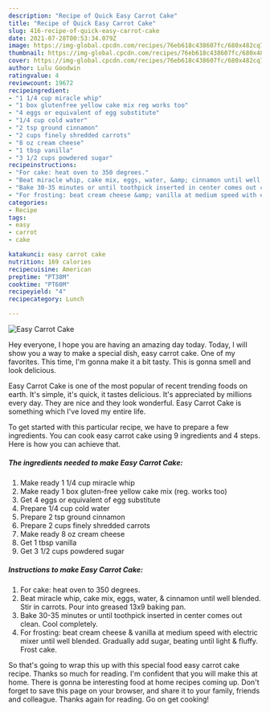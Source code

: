 ```yaml
---
description: "Recipe of Quick Easy Carrot Cake"
title: "Recipe of Quick Easy Carrot Cake"
slug: 416-recipe-of-quick-easy-carrot-cake
date: 2021-07-28T00:53:34.079Z
image: https://img-global.cpcdn.com/recipes/76eb618c438607fc/680x482cq70/easy-carrot-cake-recipe-main-photo.jpg
thumbnail: https://img-global.cpcdn.com/recipes/76eb618c438607fc/680x482cq70/easy-carrot-cake-recipe-main-photo.jpg
cover: https://img-global.cpcdn.com/recipes/76eb618c438607fc/680x482cq70/easy-carrot-cake-recipe-main-photo.jpg
author: Lulu Goodwin
ratingvalue: 4
reviewcount: 19672
recipeingredient:
- "1 1/4 cup miracle whip"
- "1 box glutenfree yellow cake mix reg works too"
- "4 eggs or equivalent of egg substitute"
- "1/4 cup cold water"
- "2 tsp ground cinnamon"
- "2 cups finely shredded carrots"
- "8 oz cream cheese"
- "1 tbsp vanilla"
- "3 1/2 cups powdered sugar"
recipeinstructions:
- "For cake: heat oven to 350 degrees."
- "Beat miracle whip, cake mix, eggs, water, &amp; cinnamon until well blended. Stir in carrots. Pour into greased 13x9 baking pan."
- "Bake 30-35 minutes or until toothpick inserted in center comes out clean. Cool completely."
- "For frosting: beat cream cheese &amp; vanilla at medium speed with electric mixer until well blended. Gradually add sugar, beating until light &amp; fluffy. Frost cake."
categories:
- Recipe
tags:
- easy
- carrot
- cake

katakunci: easy carrot cake 
nutrition: 169 calories
recipecuisine: American
preptime: "PT38M"
cooktime: "PT60M"
recipeyield: "4"
recipecategory: Lunch

---
```



![Easy Carrot Cake](https://img-global.cpcdn.com/recipes/76eb618c438607fc/680x482cq70/easy-carrot-cake-recipe-main-photo.jpg)

Hey everyone, I hope you are having an amazing day today. Today, I will show you a way to make a special dish, easy carrot cake. One of my favorites. This time, I'm gonna make it a bit tasty. This is gonna smell and look delicious.



Easy Carrot Cake is one of the most popular of recent trending foods on earth. It's simple, it's quick, it tastes delicious. It's appreciated by millions every day. They are nice and they look wonderful. Easy Carrot Cake is something which I've loved my entire life.


To get started with this particular recipe, we have to prepare a few ingredients. You can cook easy carrot cake using 9 ingredients and 4 steps. Here is how you can achieve that.

<!--inarticleads1-->

##### The ingredients needed to make Easy Carrot Cake:

1. Make ready 1 1/4 cup miracle whip
1. Make ready 1 box gluten-free yellow cake mix (reg. works too)
1. Get 4 eggs or equivalent of egg substitute
1. Prepare 1/4 cup cold water
1. Prepare 2 tsp ground cinnamon
1. Prepare 2 cups finely shredded carrots
1. Make ready 8 oz cream cheese
1. Get 1 tbsp vanilla
1. Get 3 1/2 cups powdered sugar




<!--inarticleads2-->

##### Instructions to make Easy Carrot Cake:

1. For cake: heat oven to 350 degrees.
1. Beat miracle whip, cake mix, eggs, water, &amp; cinnamon until well blended. Stir in carrots. Pour into greased 13x9 baking pan.
1. Bake 30-35 minutes or until toothpick inserted in center comes out clean. Cool completely.
1. For frosting: beat cream cheese &amp; vanilla at medium speed with electric mixer until well blended. Gradually add sugar, beating until light &amp; fluffy. Frost cake.




So that's going to wrap this up with this special food easy carrot cake recipe. Thanks so much for reading. I'm confident that you will make this at home. There is gonna be interesting food at home recipes coming up. Don't forget to save this page on your browser, and share it to your family, friends and colleague. Thanks again for reading. Go on get cooking!
